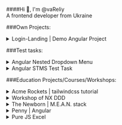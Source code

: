 ####Hi 👋, I'm @vaReliy  
A frontend developer from Ukraine  

###Own Projects:

<details>
  <summary>Login-Landing | Demo Angular Project</summary>

  ```
This project is a demonstration of an Angular application with routing.
It showcases a simple project structure with three routes: '' (empty), /home, and /login.
Find more in the repo in README.
  ```

* [Repo 💾](https://github.com/vaReliy/login-landing)  
* [Demo 🌐](https://vareliy.github.io/login-landing/)
</details>


###Test tasks:  

<details>
  <summary>Angular Nested Dropdown Menu</summary>

  ```
Home Assignment: Dynamic nested menus
Please create an angular application
Use Bootstrap to design the menus button + icon
Create components for menu + menu item
Create a nested array for menu item `title: string, icon: string, route: string, children: MenuItem[]`
Create navigation for pages
Change menu view on mobile (tablet)
  ```

* [Repo 💾](https://github.com/vaReliy/testtask-nested-dropdown-menu-testtask/)  
* [Demo 🌐](https://vareliy.github.io/testtask-nested-dropdown-menu-testtask/)
</details>

<details>
  <summary>Angular STMS Test Task</summary>

  ```
A button on each route: orders, patients should fetch data from a mock API
    Orders: https://api.mocki.io/v2/79fb05cb
    Patients: https://api.mocki.io/v2/51597ef3

* The result should be displayed in a list
* A button to "add to follow list" should appear on each item row
* Add a third route that shows the items the user added to their follow list (item can't be duplicated in the follow list, item should be marked that it's in the follow list)
* In the follow-list route - a button on each item should remove the item from the list
* Bonus: The list should be filterable by a form input that filters by firstName (patient) / orderName (order)
* Bonus: Please make it look nice
  ```

* [Repo 💾](https://github.com/vaReliy/stms-test-task-3)  
* [Demo 🌐](https://vareliy.github.io/stms-test-task-3/)
</details>

###Education Projects/Courses/Workshops:

<details>
  <summary>Acme Rockets | tailwindcss tutorial</summary>

  ```
The tailwindcss tutorial of mock 'Acme Rockets' company
  ```

* [Repo 💾](https://github.com/vaReliy/tailwindcss-tutorial-acme-rockets)  
* [Demo 🌐](https://vareliy.github.io/tailwindcss-tutorial-acme-rockets/)
</details>

<details>
  <summary>Workshop of NX DDD</summary>

  ```
A simple NX project structure example of Domain Driven Development.
Find more in the repo in README.
  ```

* [Repo 💾](https://github.com/vaReliy/nx-ddd-tags-workshop)  
* There is no demo available.
</details>

<details>
  <summary>The Newborn | M.E.A.N. stack</summary>

  ```
The Newborn - is education project, based on M.E.A.N. stack (Mongo Express Angular Nodejs).  
Udemy course.
  ```

* [Repo 💾](https://github.com/vaReliy/fullstack-mean)  
* There is no demo available.
</details>

<details>
  <summary>Penny | Angular</summary>

  ```
The simple educational project of Angular.
Udemy course.
  ```

* [Repo 💾](https://github.com/vaReliy/penny)  
* There is no demo available.
</details>

<details>
  <summary>Pure JS Excel</summary>

  ```
The educational simplified excel-app, develop on pure JavaScript.
  ```

* [Repo 💾](https://github.com/vaReliy/pure-js-excel)  
* [Demo 🌐](https://vareliy.github.io/pure-js-excel/)
</details>

